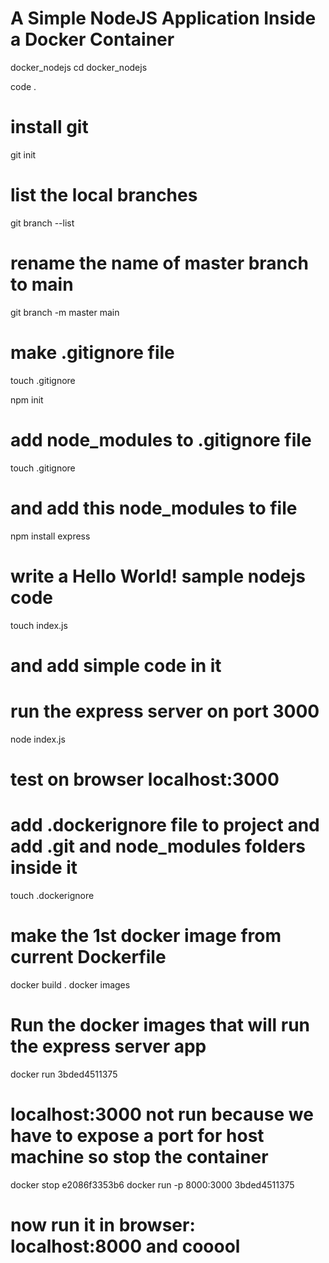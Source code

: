 
# A Simple NodeJS Application Inside a Docker Container

docker_nodejs
cd docker_nodejs

code .

# install git
git init

# list the local branches
git branch --list

# rename the name of master branch to main
git branch -m master main

# make .gitignore file
touch .gitignore

npm init

# add node_modules to .gitignore file
touch .gitignore
# and add this node_modules to file

npm install express

# write a Hello World! sample nodejs code
touch index.js
# and add simple code in it

# run the express server on port 3000
node index.js

# test on browser localhost:3000

# add .dockerignore file to project and add .git and node_modules folders inside it
touch .dockerignore

# make the 1st docker image from current Dockerfile   
docker build .
docker images

# Run the docker images that will run the express server app
docker run 3bded4511375

# localhost:3000 not run because we have to expose a port for host machine so stop the container 
docker stop e2086f3353b6
docker run -p 8000:3000 3bded4511375
# now run it in browser: localhost:8000 and cooool

